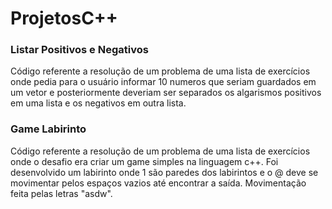 # ProjetosC++

### Listar Positivos e Negativos
Código referente a resolução de um problema de uma lista de exercícios onde pedia para o usuário informar 10 numeros que seriam guardados em um vetor e posteriormente deveriam ser separados os algarismos positivos em uma lista e os negativos em outra lista.

### Game Labirinto
Código referente a resolução de um problema de uma lista de exercícios onde o desafio era criar um game simples na linguagem c++. Foi desenvolvido um labirinto onde 1 são paredes dos labirintos e o @ deve se movimentar pelos espaços vazios até encontrar a saída. Movimentação feita pelas letras "asdw".
